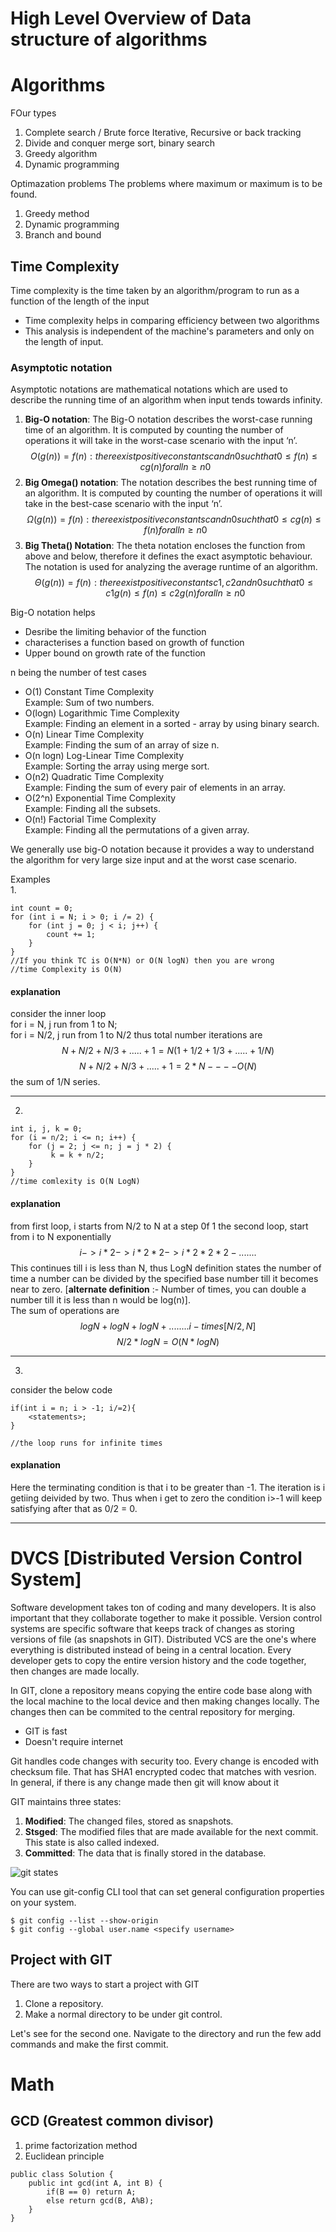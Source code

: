# High Level Overview of Data structure of algorithms
# Algorithms
FOur types
1. Complete search / Brute force
    Iterative, Recursive or back tracking
2. Divide and conquer
    merge sort, binary search
3. Greedy algorithm
4. Dynamic programming

Optimazation problems
The problems where maximum or maximum is to be found.
1. Greedy method
2. Dynamic programming
3. Branch and bound
## Time Complexity
Time complexity is the time taken by an algorithm/program to run as a function of the length of the input
- Time complexity helps in comparing efficiency between two algorithms
- This analysis is independent of the machine's parameters and only on the length of input.

### Asymptotic notation
Asymptotic notations are mathematical notations which are used to describe the running time of an algorithm when input tends towards infinity.

1. **Big-O notation**: The Big-O notation describes the worst-case running time of an algorithm. It is computed by counting the number of operations it will take in the worst-case scenario with the input ‘n’.
$$
O(g(n)) = { f(n): there exist positive constants c and n0
           such that 0 ≤ f(n) ≤ cg(n) for all n ≥ n0 }
$$
2. **Big Omega() notation**: The notation describes the best running time of an algorithm. It is computed by counting the number of operations it will take in the best-case scenario with the input ‘n’.
$$
Ω(g(n)) = { f(n): there exist positive constants c and n0 
           such that 0 ≤ cg(n) ≤ f(n) for all n ≥ n0 }
$$
3. **Big Theta() Notation**: The theta notation encloses the function from above and below, therefore it defines the exact asymptotic behaviour. The notation is used for analyzing the average runtime of an algorithm.
$$
Θ(g(n)) = { f(n): there exist positive constants c1, c2 and n0
           such that 0 ≤ c1g(n) ≤ f(n) ≤ c2g(n) for all n ≥ n0 }
$$

Big-O notation helps
- Desribe the limiting behavior of the function
- characterises a function based on growth of function
- Upper bound on growth rate of the function

n being the number of test cases
- O(1)	Constant Time Complexity\
Example: Sum of two numbers.
- O(logn)	Logarithmic Time Complexity\
Example: Finding an element in a sorted - array by using binary search.
- O(n)	Linear Time Complexity\
Example: Finding the sum of an array of size n.
- O(n logn)	Log-Linear Time Complexity\
Example: Sorting the array using merge sort.
- O(n2)	Quadratic Time Complexity\
Example: Finding the sum of every pair of elements in an array.
- O(2^n) Exponential Time Complexity\
Example: Finding all the subsets.
- O(n!)	Factorial Time Complexity\
Example: Finding all the permutations of a given array.

We generally use big-O notation because it provides a way to understand the algorithm for very large size input and at the worst case scenario.

Examples\
1. 
```
int count = 0;
for (int i = N; i > 0; i /= 2) {
    for (int j = 0; j < i; j++) {
        count += 1;
    }
}
//If you think TC is O(N*N) or O(N logN) then you are wrong
//time Complexity is O(N)
```
#### explanation
consider the inner loop\
for i = N, j run from 1 to N;\
for i = N/2, j run from 1 to N/2 thus total number iterations are
$$ N + N/2 + N/3 + ..... + 1 = N(1 + 1/2 + 1/3 + ..... + 1/N) $$
$$ N + N/2 + N/3 + ..... + 1 = 2*N ---- O(N) $$ 
the sum of 1/N series.

----------

2.
```
int i, j, k = 0;
for (i = n/2; i <= n; i++) {
    for (j = 2; j <= n; j = j * 2) {
         k = k + n/2;
    }
}
//time comlexity is O(N LogN)
```
 #### explanation
 from first loop, i starts from N/2 to N at a step 0f 1
 the second loop, start from i to N exponentially
 $$ i -> i*2 -> i*2*2 -> i*2*2*2 - ....... $$
 This continues till i is less than N, thus LogN definition states the number of time a number can be divided by the specified base number till it becomes near to zero. [**alternate definition** :- Number of times, you can double a number till it is less than n would be log(n)].\
 The sum of operations are
 $$ logN + logN + logN + ........ i-times [N/2, N] $$
 $$ N/2 * logN = O(N*logN) $$

----------

3. 
consider the below code
```
if(int i = n; i > -1; i/=2){
    <statements>;
}

//the loop runs for infinite times
```

#### explanation
Here the terminating condition is that i to be greater than -1. The iteration is i getiing deivided by two. Thus when i get to zero the condition i>-1 will keep satisfying after that as 0/2 = 0.

-------

# DVCS [Distributed Version Control System]
Software development takes ton of coding and many developers. It is also important that they collaborate together to make it possible. Version control systems are specific software that keeps track of changes as storing versions of file (as snapshots in GIT). Distributed VCS are the one's where everything is distributed instead of being in a central location. Every developer gets to copy the entire version history and the code together, then changes are made locally.

In GIT, clone a repository means copying the entire code base along with the local machine to the local device and then making changes locally. The changes then can be commited to the central repository for merging. 
- GIT is fast
- Doesn't require internet

Git handles code changes with security too. Every change is encoded with checksum file. That has SHA1 encrypted codec that matches with vesrion. In general, if there is any change made then git will know about it

GIT maintains three states:

1. **Modified**: The changed files, stored as snapshots.
2. **Stsged**: The modified files that are made available for the next commit. This state is also called indexed.
3. **Committed**: The data that is finally stored in the database.

![git states](./resources/file_lifecycle.jpg)

You can use git-config CLI tool that can set general configuration properties on your system.

```$ git config --list --show-origin```\
```$ git config --global user.name <specify username>```

## Project with GIT
There are two ways to start a project with GIT
1. Clone a repository.
2. Make a normal directory to be under git control.

Let's see for the second one. Navigate to the directory and run the few add commands and make the first commit.
# Math
## GCD (Greatest common divisor)
1. prime factorization method
2. Euclidean principle

```
public class Solution {
    public int gcd(int A, int B) {
        if(B == 0) return A;
        else return gcd(B, A%B);
    }
}
```